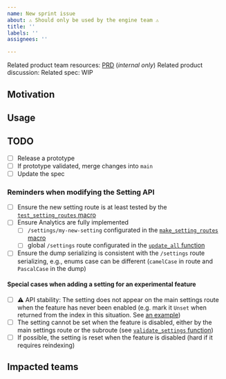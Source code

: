 ```yaml
---
name: New sprint issue
about: ⚠️ Should only be used by the engine team ⚠️
title: ''
labels: ''
assignees: ''

---
```


Related product team resources: [PRD]() (_internal only_)
Related product discussion:
Related spec: WIP

## Motivation

<!---Copy/paste the information in PRD or briefly detail the product motivation. Ask product team if any hesitation.-->

## Usage

<!---Link to the public part of the PRD, or to the related product discussion for experimental features-->

## TODO

<!---Feel free to adapt this list with more technical/product steps-->

- [ ] Release a prototype
- [ ] If prototype validated, merge changes into `main`
- [ ] Update the spec

### Reminders when modifying the Setting API

<!--- Special steps to remind when adding a new index setting -->

- [ ] Ensure the new setting route is at least tested by the [`test_setting_routes` macro](https://github.com/meilisearch/meilisearch/blob/5204c0b60b384cbc79621b6b2176fca086069e8e/meilisearch/tests/settings/get_settings.rs#L276)
- [ ] Ensure Analytics are fully implemented
  - [ ] `/settings/my-new-setting` configurated in the [`make_setting_routes` macro](https://github.com/meilisearch/meilisearch/blob/5204c0b60b384cbc79621b6b2176fca086069e8e/meilisearch/src/routes/indexes/settings.rs#L141-L165)
  - [ ] global `/settings` route configurated in the [`update_all` function](https://github.com/meilisearch/meilisearch/blob/5204c0b60b384cbc79621b6b2176fca086069e8e/meilisearch/src/routes/indexes/settings.rs#L655-L751)
- [ ] Ensure the dump serializing is consistent with the `/settings` route serializing, e.g., enums case can be different (`camelCase` in route and `PascalCase` in the dump)

#### Special cases when adding a setting for an experimental feature

- [ ] ⚠️ API stability: The setting does not appear on the main settings route when the feature has never been enabled (e.g. mark it `Unset` when returned from the index in this situation. See [an example](https://github.com/meilisearch/meilisearch/blob/7a89abd2a025606a42f8b219e539117eb2eb029f/meilisearch-types/src/settings.rs#L608))
- [ ] The setting cannot be set when the feature is disabled, either by the main settings route or the subroute (see [`validate_settings` function](https://github.com/meilisearch/meilisearch/blob/7a89abd2a025606a42f8b219e539117eb2eb029f/meilisearch/src/routes/indexes/settings.rs#L811))
- [ ] If possible, the setting is reset when the feature is disabled (hard if it requires reindexing)

## Impacted teams

<!---Ping the related teams. Ask for the engine manager if any hesitation-->
